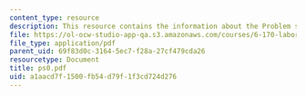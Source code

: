 ```yaml
---
content_type: resource
description: This resource contains the information about the Problem set.
file: https://ol-ocw-studio-app-qa.s3.amazonaws.com/courses/6-170-laboratory-in-software-engineering-fall-2005/a1aacd7f1500fb54d79f1f3cd724d276_ps0.pdf
file_type: application/pdf
parent_uid: 69f83d0c-3164-5ec7-f28a-27cf479cda26
resourcetype: Document
title: ps0.pdf
uid: a1aacd7f-1500-fb54-d79f-1f3cd724d276
---
```

